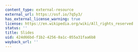 ```yaml
---
content_type: external-resource
external_url: https://osf.io/7q5y3/
has_external_license_warning: true
license: https://en.wikipedia.org/wiki/All_rights_reserved
status: ''
title: Slides
uid: 424d66bd-f1b2-4256-8a1c-055a31faa6b8
wayback_url: ''
---
```

